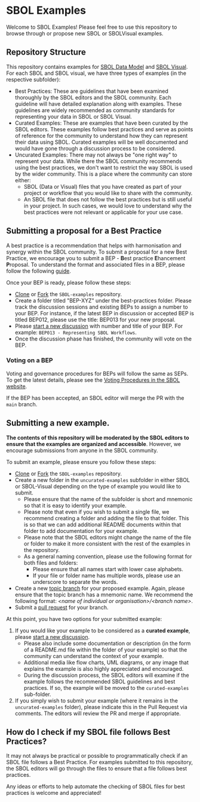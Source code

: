 # SBOL Examples

Welcome to SBOL Examples! Please feel free to use this repository to browse through or propose new SBOL or SBOLVisual examples.


## Repository Structure
This repository contains examples for [SBOL Data Model](https://sbolstandard.org/datamodel-about/) and [SBOL Visual](https://sbolstandard.org/visual-about/). 
For each SBOL and SBOL visual, we have three types of examples (in the respective subfolder): 
- Best Practices: These are guidelines that have been examined thoroughly by the SBOL editors and the SBOL community. Each guideline will have detailed explanation along with examples. These guidelines are widely recommended as community standards for representing your data in SBOL or SBOL Visual. 
- Curated Examples: These are examples that have been curated by the SBOL editors. These examples follow best practices and serve as points of reference for the community to understand how they can represent their data using SBOL. Curated examples will be well documented and would have gone through a discussion process to be considered.
- Uncurated Examples: There may not always be "one right way" to represent your data. While there the SBOL community recommends using the best practices, we don't want to restrict the way SBOL is used by the wider community. This is a place where the community can store either: 
    - SBOL (Data or Visual) files that you have created as part of your project or workflow that you would like to share with the community.
    - An SBOL file that does not follow the best practices but is still useful in your project. In such cases, we would love to understand why the best practices were not relevant or applicable for your use case.

## Submitting a proposal for a Best Practice
A best practice is a recommendation that helps with harmonisation and synergy within the SBOL community. To submit a proposal for a new Best Practice, we encourage you to submit a BEP - **B**est practice **E**hancement **P**roposal. To understand the format and associated files in a BEP, please follow the following [guide](https://github.com/SynBioDex/SBOL-examples/issues/17).

Once your BEP is ready, please follow these steps: 

- [Clone](https://docs.github.com/en/repositories/creating-and-managing-repositories/cloning-a-repository) or [Fork](https://docs.github.com/en/get-started/quickstart/fork-a-repo) the `SBOL-examples` repository. 
- Create a folder titled "BEP-XYZ" under the best-practices folder. Please track the discussion sessions and existing BEPs to assign a number to your BEP. For instance, if the latest BEP in discussion or accepted BEP is titled BEP012, please use the title: BEP013 for your new proposal.
- Please [start a new discussion](https://github.com/SynBioDex/SBOL-examples/discussions/new) with number and title of your BEP. For example: `BEP013 - Representing SBOL Workflows`.
- Once the discussion phase has finished, the community will vote on the BEP. 

### Voting on a BEP
Voting and governance procedures for BEPs will follow the same as SEPs. To get the latest details, please see the [Voting Procedures in the SBOL website](https://sbolstandard.org/community-governance/).

If the BEP has been accepted, an SBOL editor will merge the PR with the `main` branch.

## Submitting a new example. 
**The contents of this repository will be moderated by the SBOL editors to ensure that the examples are organized and accessible**. However, we encourage submissions from anyone in the SBOL community. 

To submit an example, please ensure you follow these steps: 
- [Clone](https://docs.github.com/en/repositories/creating-and-managing-repositories/cloning-a-repository) or [Fork](https://docs.github.com/en/get-started/quickstart/fork-a-repo) the `SBOL-examples` repository. 
- Create a new folder in the `uncurated-examples` subfolder in either SBOL or SBOL-Visual depending on the type of example you would like to submit.
    - Please ensure that the name of the subfolder is short and mnemonic so that it is easy to identify your example. 
    - Please note that even if you wish to submit a single file, we recommend creating a folder and adding the file to that folder. This is so that we can add additional README documents within that folder to add documentation for your example.
    - Please note that the SBOL editors might change the name of the file or folder to make it more consistent with the rest of the examples in the repository.
    - As a general naming convention, please use the following format for both files and folders:
       - Please ensure that all names start with lower case alphabets. 
       - If your file or folder name has multiple words, please use an underscore to separate the words.
- Create a new [topic branch](https://docs.github.com/en/pull-requests/collaborating-with-pull-requests/proposing-changes-to-your-work-with-pull-requests/about-branches) for your proposed example. Again, please ensure that the topic branch has a mnemonic name. We recommend the following format: _\<name of individual or organisation\>/\<branch name\>_. 
- Submit a [pull request](https://docs.github.com/en/pull-requests/collaborating-with-pull-requests/proposing-changes-to-your-work-with-pull-requests/about-pull-requests) for your branch.

At this point, you have two options for your submitted example: 
1. If you would like your example to be considered as a **curated example**, please [start a new discussion](https://github.com/SynBioDex/SBOL-examples/discussions/new). 
    - Please also include some documentation or description (in the form of a README.md file within the folder of your example) so that the community can understand the context of your example.
    - Additional media like flow charts, UML diagrams, or any image that explains the example is also highly appreciated and encouraged.
    - During the discussion process, the SBOL editors will examine if the example follows the recommended SBOL guidelines and best practices. If so, the example will be moved to the `curated-examples` sub-folder. 
2. If you simply wish to submit your example (where it remains in the `uncurated-examples` folder), please indicate this in the Pull Request via comments. The editors will review the PR and merge if appropriate. 


## How do I check if my SBOL file follows Best Practices?
It may not always be practical or possible to programmatically check if an SBOL file follows a Best Practice. For examples submitted to this repository, the SBOL editors will go through the files to ensure that a file follows best practices. 

Any ideas or efforts to help automate the checking of SBOL files for best practices is welcome and appreciated!